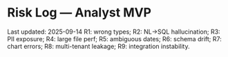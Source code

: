 # Risk Log — Analyst MVP
Last updated: 2025-09-14
R1: wrong types; R2: NL→SQL hallucination; R3: PII exposure; R4: large file perf; R5: ambiguous dates; R6: schema drift; R7: chart errors; R8: multi-tenant leakage; R9: integration instability.
